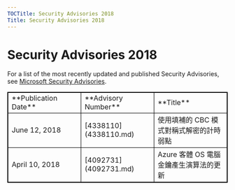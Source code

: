 ```yaml
---
TOCTitle: Security Advisories 2018
Title: Security Advisories 2018
---
```


Security Advisories 2018
========================

For a list of the most recently updated and published Security Advisories, see [Microsoft Security Advisories](http://technet.microsoft.com/en-us/security/dn530791).
  
<table style="border:1px solid black;">
<colgroup>
<col width="33%" />
<col width="33%" />
<col width="33%" />
</colgroup>
<tbody>
<tr class="odd">
<td style="border:1px solid black;">**Publication Date**</td>
<td style="border:1px solid black;">**Advisory Number**</td>
<td style="border:1px solid black;">**Title**</td>
</tr>
<tr class="even">
<td style="border:1px solid black;">June 12, 2018</td>
<td style="border:1px solid black;">[4338110](4338110.md) </td>
<td style="border:1px solid black;">使用填補的 CBC 模式對稱式解密的計時弱點</td>
</tr>
<tr class="odd">
<td style="border:1px solid black;">April 10, 2018</td>
<td style="border:1px solid black;">[4092731](4092731.md) </td>
<td style="border:1px solid black;">Azure 客體 OS 電腦金鑰產生演算法的更新</td>
</tr>
</tbody>
</table>
